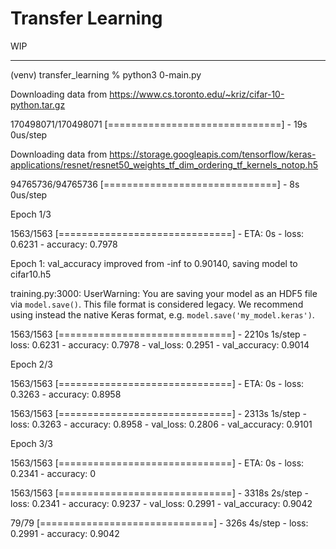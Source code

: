 # Transfer Learning

WIP

---

(venv) <myUser> transfer_learning % python3 0-main.py  

Downloading data from https://www.cs.toronto.edu/~kriz/cifar-10-python.tar.gz

170498071/170498071 [==============================] - 19s 0us/step

Downloading data from https://storage.googleapis.com/tensorflow/keras-applications/resnet/resnet50_weights_tf_dim_ordering_tf_kernels_notop.h5

94765736/94765736 [==============================] - 8s 0us/step

Epoch 1/3

1563/1563 [==============================] - ETA: 0s - loss: 0.6231 - accuracy: 0.7978     

Epoch 1: val_accuracy improved from -inf to 0.90140, saving model to cifar10.h5

<filePath>training.py:3000: UserWarning: You are saving your model as an HDF5 file via `model.save()`. This file format is considered legacy. We recommend using instead the native Keras format, e.g. `model.save('my_model.keras')`.

1563/1563 [==============================] - 2210s 1s/step - loss: 0.6231 - accuracy: 0.7978 - val_loss: 0.2951 - val_accuracy: 0.9014

Epoch 2/3

1563/1563 [==============================] - ETA: 0s - loss: 0.3263 - accuracy: 0.8958     

1563/1563 [==============================] - 2313s 1s/step - loss: 0.3263 - accuracy: 0.8958 - val_loss: 0.2806 - val_accuracy: 0.9101

Epoch 3/3

1563/1563 [==============================] - ETA: 0s - loss: 0.2341 - accuracy: 0

1563/1563 [==============================] - 3318s 2s/step - loss: 0.2341 - accuracy: 0.9237 - val_loss: 0.2991 - val_accuracy: 0.9042

79/79 [==============================] - 326s 4s/step - loss: 0.2991 - accuracy: 0.9042
